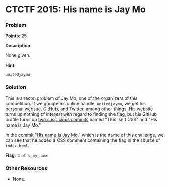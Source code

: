 # CTCTF 2015: His name is Jay Mo

### Problem

**Points**: 25

**Description**: 

None given.

**Hint**: 

```
unitedjaymo
```

### Solution

This is a recon problem of Jay Mo, one of the organizers of this competition. If we google his online handle, `unitedjaymo`, we get his personal website, GitHub, and Twitter, among other things. His website turns up nothing of interest with regard to finding the flag, but his GitHub profile turns up [two suspicious commits](https://github.com/unitedjaymo/unitedjaymo.github.io/commits?author=unitedjaymo) named "This isn't CSS" and "His name is Jay Mo."

In the commit "[His name is Jay Mo](https://github.com/unitedjaymo/unitedjaymo.github.io/commit/8a69038b9219a379519e65924f25da8033e94bb3)," which is the name of this challenge, we can see that he added a CSS comment containing the flag in the source of `index.html`.

**Flag**: `that's_my_name`

### Other Resources

* None.
